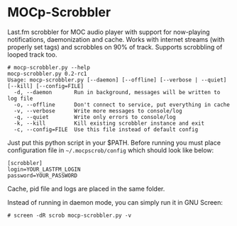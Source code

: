 # MOCp-Scrobbler

Last.fm scrobbler for MOC audio player with support for now-playing notifications, daemonization and cache.
Works with  internet streams (with properly set tags) and scrobbles on 90% of track. Supports scrobbling of looped track too.

    # mocp-scrobbler.py --help
    mocp-scrobbler.py 0.2-rc1
    Usage: mocp-scrobbler.py [--daemon] [--offline] [--verbose | --quiet] [--kill] [--config=FILE]
      -d, --daemon       Run in background, messages will be written to log file
      -o, --offline      Don't connect to service, put everything in cache
      -v, --verbose      Write more messages to console/log
      -q, --quiet        Write only errors to console/log
      -k, --kill         Kill existing scrobbler instance and exit
      -c, --config=FILE  Use this file instead of default config

Just put this python script in your $PATH.
Before running you must place configuration file in ``~/.mocpscrob/config`` which should look like below:

    [scrobbler]
    login=YOUR_LASTFM_LOGIN
    password=YOUR_PASSWORD

Cache, pid file and logs are placed in the same folder.

Instead of running in daemon mode, you can simply run it in GNU Screen:

    # screen -dR scrob mocp-scrobbler.py -v
